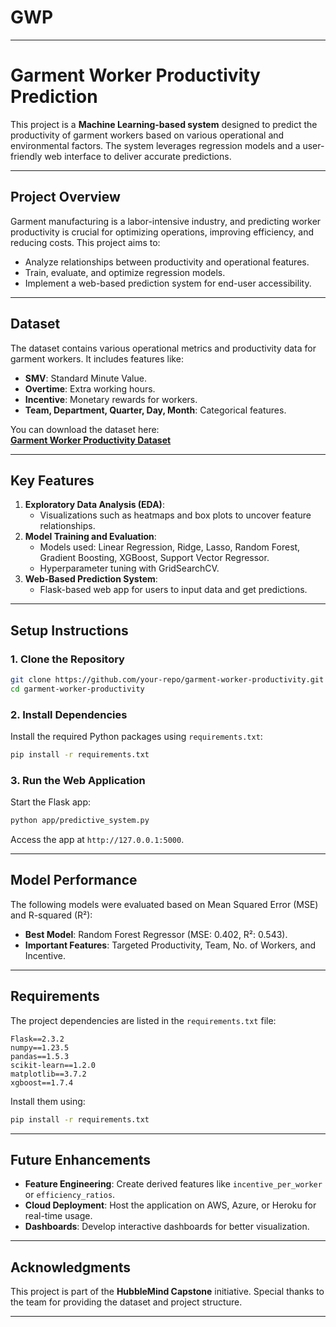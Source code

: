 # GWP

---

# Garment Worker Productivity Prediction

This project is a **Machine Learning-based system** designed to predict the productivity of garment workers based on various operational and environmental factors. The system leverages regression models and a user-friendly web interface to deliver accurate predictions.

---

## **Project Overview**

Garment manufacturing is a labor-intensive industry, and predicting worker productivity is crucial for optimizing operations, improving efficiency, and reducing costs. This project aims to:
- Analyze relationships between productivity and operational features.
- Train, evaluate, and optimize regression models.
- Implement a web-based prediction system for end-user accessibility.

---

## **Dataset**

The dataset contains various operational metrics and productivity data for garment workers. It includes features like:
- **SMV**: Standard Minute Value.
- **Overtime**: Extra working hours.
- **Incentive**: Monetary rewards for workers.
- **Team, Department, Quarter, Day, Month**: Categorical features.

You can download the dataset here:  
**[Garment Worker Productivity Dataset](https://drive.google.com/file/d/1Y06CTFXy0_R67YlrRrAT-M4ddPAdlgON/view)**

---

## **Key Features**

1. **Exploratory Data Analysis (EDA)**:
   - Visualizations such as heatmaps and box plots to uncover feature relationships.
2. **Model Training and Evaluation**:
   - Models used: Linear Regression, Ridge, Lasso, Random Forest, Gradient Boosting, XGBoost, Support Vector Regressor.
   - Hyperparameter tuning with GridSearchCV.
3. **Web-Based Prediction System**:
   - Flask-based web app for users to input data and get predictions.

---

## **Setup Instructions**

### **1. Clone the Repository**

```bash
git clone https://github.com/your-repo/garment-worker-productivity.git
cd garment-worker-productivity
```

### **2. Install Dependencies**

Install the required Python packages using `requirements.txt`:

```bash
pip install -r requirements.txt
```

### **3. Run the Web Application**

Start the Flask app:

```bash
python app/predictive_system.py
```

Access the app at `http://127.0.0.1:5000`.

---

## **Model Performance**

The following models were evaluated based on Mean Squared Error (MSE) and R-squared (R²):

- **Best Model**: Random Forest Regressor (MSE: 0.402, R²: 0.543).
- **Important Features**: Targeted Productivity, Team, No. of Workers, and Incentive.

---

## **Requirements**

The project dependencies are listed in the `requirements.txt` file:

```
Flask==2.3.2
numpy==1.23.5
pandas==1.5.3
scikit-learn==1.2.0
matplotlib==3.7.2
xgboost==1.7.4
```

Install them using:

```bash
pip install -r requirements.txt
```

---

## **Future Enhancements**

- **Feature Engineering**: Create derived features like `incentive_per_worker` or `efficiency_ratios`.
- **Cloud Deployment**: Host the application on AWS, Azure, or Heroku for real-time usage.
- **Dashboards**: Develop interactive dashboards for better visualization.

---

## **Acknowledgments**

This project is part of the **HubbleMind Capstone** initiative. Special thanks to the team for providing the dataset and project structure.

--- 

